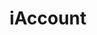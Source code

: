 ---
layout: page
title: iAccount
description: IIoT unified identity authentication system.
img: assets/img/iaccount/home.png
redirect: https://iaccount.acemap.cn/login
importance: 1
category: IIoT
---